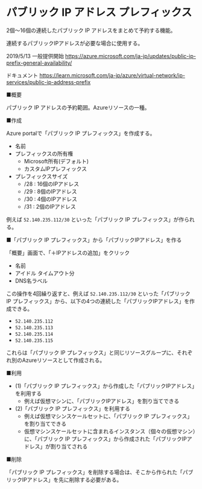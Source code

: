 # パブリック IP アドレス プレフィックス

2個～16個の連続したパブリック IP アドレスをまとめて予約する機能。

連続するパブリックIPアドレスが必要な場合に使用する。

2019/5/13 一般提供開始
https://azure.microsoft.com/ja-jp/updates/public-ip-prefix-general-availability/

ドキュメント
https://learn.microsoft.com/ja-jp/azure/virtual-network/ip-services/public-ip-address-prefix

■概要

パブリック IP アドレスの予約範囲。Azureリソースの一種。

■作成

Azure portalで「パブリック IP プレフィックス」を作成する。

- 名前
- プレフィックスの所有権
  - Microsoft所有(デフォルト)
  - カスタムIPプレフィックス
- プレフィックスサイズ
  - /28 : 16個のIPアドレス
  - /29 : 8個のIPアドレス
  - /30 : 4個のIPアドレス
  - /31 : 2個のIPアドレス

例えば `52.140.235.112/30` といった「パブリック IP プレフィックス」が作られる。

■「パブリック IP プレフィックス」から「パブリックIPアドレス」を作る

「概要」画面で、「＋IPアドレスの追加」をクリック

- 名前
- アイドル タイムアウト分
- DNS名ラベル

この操作を4回繰り返すと、例えば `52.140.235.112/30` といった「パブリック IP プレフィックス」から、以下の4つの連続した「パブリックIPアドレス」を作成できる。

- `52.140.235.112`
- `52.140.235.113`
- `52.140.235.114`
- `52.140.235.115`

これらは「パブリック IP プレフィックス」と同じリソースグループに、それぞれ別のAzureリソースとして作成される。

■利用

- (1)「パブリック IP プレフィックス」から作成した「パブリックIPアドレス」を利用する
  - 例えば仮想マシンに、「パブリックIPアドレス」を割り当てできる
- (2)「パブリック IP プレフィックス」を利用する
  - 例えば仮想マシンスケールセットに、「パブリック IP プレフィックス」を割り当てできる
  - 仮想マシンスケールセットに含まれるインスタンス（個々の仮想マシン）に、「パブリック IP プレフィックス」から作成された「パブリックIPアドレス」が割り当てされる

■削除

「パブリック IP プレフィックス」を削除する場合は、そこから作られた「パブリックIPアドレス」を先に削除する必要がある。

